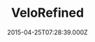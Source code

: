 ---
date: 2015-04-25T07:28:39.000Z
title: VeloRefined
latitude: 51.41934895659937
longitude: 0.3542167904203124
category: checkin
---